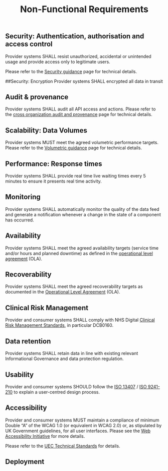 ﻿---
title: Non-Functional Requirements
toc: True
sidebar: overview_sidebar
permalink: non_functional_requirements.html
summary: "Details of non-functional requirements (NFRs) that describe system attributes such as security, reliability, maintainability, scalability, and usability"
---

## Security: Authentication, authorisation and access control
Provider systems SHALL resist unauthorized, accidental or unintended usage and provide access only to legitimate users. 

Please refer to the [Security guidance](security_guidance.html) page for technical details.
 
##Security: Encryption
Provider systems SHALL encrypted all data in transit

## Audit & provenance 
Provider systems SHALL audit all API access and actions. 
Please refer to the [cross organization audit and provenance](audit.html) page for technical details. 

## Scalability: Data Volumes
Provider systems MUST meet the agreed volumetric performance targets.  Please refer to the [Volumetric guidance](volumetric_guidance.html) page for technical details. 

## Performance: Response times 
Provider systems SHALL provide real time live waiting times every 5 minutes to ensure it presents real time activity.

## Monitoring
Provider systems SHALL automatically monitor the quality of the data feed and generate a notification whenever a change in the state of a component has occurred.

## Availability 
Provider systems SHALL meet the agreed availability targets (service time and/or hours and planned downtime) as defined in the [operational level agreement](ola.html) (OLA). 

## Recoverability 
Provider systems SHALL meet the agreed recoverability targets as documented in the [Operational Level Agreement](ola.html) (OLA). 

## Clinical Risk Management
Provider and consumer systems SHALL comply with NHS Digital [Clinical Risk Management Standards](https://digital.nhs.uk/services/solution-assurance/the-clinical-safety-team/clinical-risk-management-standards), in particular DCB0160.

## Data retention 
Provider systems SHALL retain data in line with existing relevant Informational Governance and data protection regulation. 

## Usability 
Provider and consumer systems SHOULD follow the [ISO 13407](https://www.iso.org/standard/21197.html) / [ISO 9241-210](https://www.iso.org/standard/52075.html) to explain a user-centred design process. 

## Accessibility 
Provider and consumer systems MUST maintain a compliance of minimum Double “A” of the WCAG 1.0 (or equivalent in WCAG 2.0) or, as stipulated by UK Government guidelines, for all user interfaces. Please see the [Web Accessibility Initiative](https://www.w3.org/WAI/) for more details. 

Please refer to the [UEC Technical Standards](https://developer.nhs.uk/apis/uec-tech-standards/index.htmlhttps://developer.nhs.uk/apis/uec-tech-standards/index.html) for details. 

## Deployment 
 
